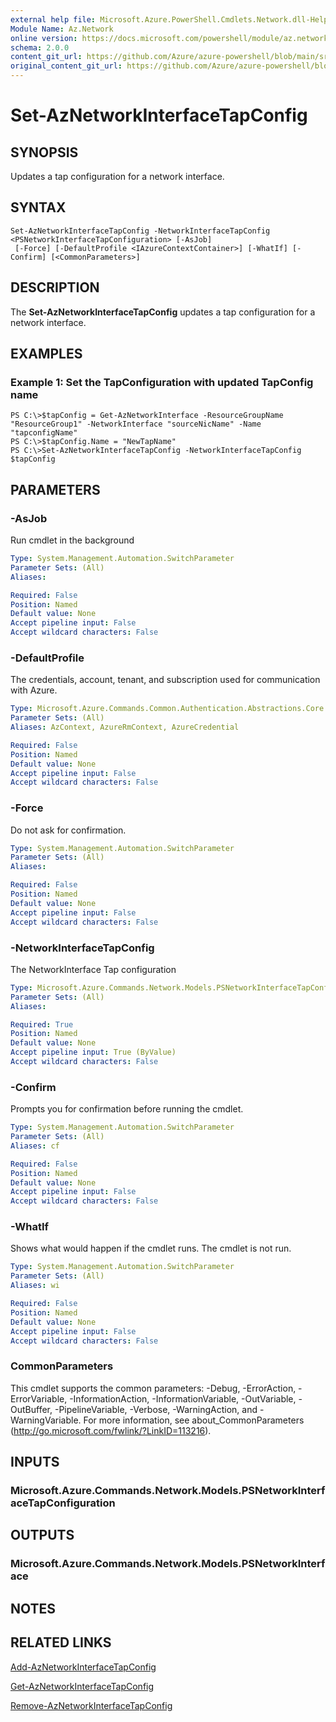 ```yaml
---
external help file: Microsoft.Azure.PowerShell.Cmdlets.Network.dll-Help.xml
Module Name: Az.Network
online version: https://docs.microsoft.com/powershell/module/az.network/set-aznetworkinterfacetapconfig
schema: 2.0.0
content_git_url: https://github.com/Azure/azure-powershell/blob/main/src/Network/Network/help/Set-AzNetworkInterfaceTapConfig.md
original_content_git_url: https://github.com/Azure/azure-powershell/blob/main/src/Network/Network/help/Set-AzNetworkInterfaceTapConfig.md
---
```


# Set-AzNetworkInterfaceTapConfig

## SYNOPSIS
Updates a tap configuration for a network interface.

## SYNTAX

```
Set-AzNetworkInterfaceTapConfig -NetworkInterfaceTapConfig <PSNetworkInterfaceTapConfiguration> [-AsJob]
 [-Force] [-DefaultProfile <IAzureContextContainer>] [-WhatIf] [-Confirm] [<CommonParameters>]
```

## DESCRIPTION
The **Set-AzNetworkInterfaceTapConfig** updates a tap configuration for a network interface.

## EXAMPLES

### Example 1: Set the TapConfiguration with updated TapConfig name
```
PS C:\>$tapConfig = Get-AzNetworkInterface -ResourceGroupName "ResourceGroup1" -NetworkInterface "sourceNicName" -Name "tapconfigName"
PS C:\>$tapConfig.Name = "NewTapName"
PS C:\>Set-AzNetworkInterfaceTapConfig -NetworkInterfaceTapConfig $tapConfig
```

## PARAMETERS

### -AsJob
Run cmdlet in the background

```yaml
Type: System.Management.Automation.SwitchParameter
Parameter Sets: (All)
Aliases:

Required: False
Position: Named
Default value: None
Accept pipeline input: False
Accept wildcard characters: False
```

### -DefaultProfile
The credentials, account, tenant, and subscription used for communication with Azure.

```yaml
Type: Microsoft.Azure.Commands.Common.Authentication.Abstractions.Core.IAzureContextContainer
Parameter Sets: (All)
Aliases: AzContext, AzureRmContext, AzureCredential

Required: False
Position: Named
Default value: None
Accept pipeline input: False
Accept wildcard characters: False
```

### -Force
Do not ask for confirmation.

```yaml
Type: System.Management.Automation.SwitchParameter
Parameter Sets: (All)
Aliases:

Required: False
Position: Named
Default value: None
Accept pipeline input: False
Accept wildcard characters: False
```

### -NetworkInterfaceTapConfig
The NetworkInterface Tap configuration

```yaml
Type: Microsoft.Azure.Commands.Network.Models.PSNetworkInterfaceTapConfiguration
Parameter Sets: (All)
Aliases:

Required: True
Position: Named
Default value: None
Accept pipeline input: True (ByValue)
Accept wildcard characters: False
```

### -Confirm
Prompts you for confirmation before running the cmdlet.

```yaml
Type: System.Management.Automation.SwitchParameter
Parameter Sets: (All)
Aliases: cf

Required: False
Position: Named
Default value: None
Accept pipeline input: False
Accept wildcard characters: False
```

### -WhatIf
Shows what would happen if the cmdlet runs.
The cmdlet is not run.

```yaml
Type: System.Management.Automation.SwitchParameter
Parameter Sets: (All)
Aliases: wi

Required: False
Position: Named
Default value: None
Accept pipeline input: False
Accept wildcard characters: False
```

### CommonParameters
This cmdlet supports the common parameters: -Debug, -ErrorAction, -ErrorVariable, -InformationAction, -InformationVariable, -OutVariable, -OutBuffer, -PipelineVariable, -Verbose, -WarningAction, and -WarningVariable. For more information, see about_CommonParameters (http://go.microsoft.com/fwlink/?LinkID=113216).

## INPUTS

### Microsoft.Azure.Commands.Network.Models.PSNetworkInterfaceTapConfiguration

## OUTPUTS

### Microsoft.Azure.Commands.Network.Models.PSNetworkInterface

## NOTES

## RELATED LINKS

[Add-AzNetworkInterfaceTapConfig](./Add-AzNetworkInterfaceTapConfig.md)

[Get-AzNetworkInterfaceTapConfig](./Get-AzNetworkInterfaceTapConfig.md)

[Remove-AzNetworkInterfaceTapConfig](./Remove-AzNetworkInterfaceTapConfig.md)

